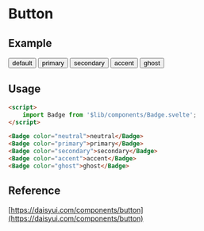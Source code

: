 <script>
    import { Button } from '$lib/components';
</script>

# Button

## Example

<div class="space-y-3">
    <div class="space-x-2">
        <Button color="default">default</Button>
        <Button color="primary">primary</Button>
        <Button color="secondary">secondary</Button>
        <Button color="accent">accent</Button>
        <Button color="ghost">ghost</Button>
    </div>
</div>

## Usage

```html
<script>
    import Badge from '$lib/components/Badge.svelte';
</script>

<Badge color="neutral">neutral</Badge>
<Badge color="primary">primary</Badge>
<Badge color="secondary">secondary</Badge>
<Badge color="accent">accent</Badge>
<Badge color="ghost">ghost</Badge>
```

## Reference

[https://daisyui.com/components/button](https://daisyui.com/components/button)
